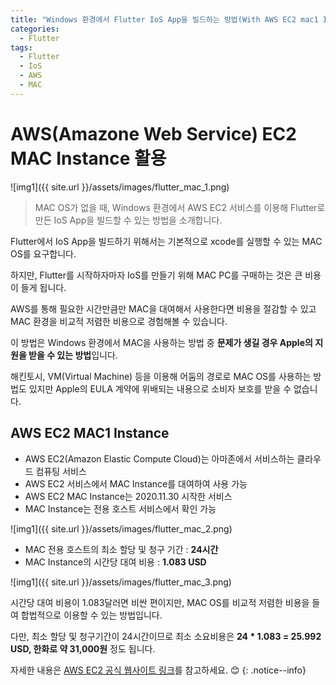 ```yaml
---
title: "Windows 환경에서 Flutter IoS App을 빌드하는 방법(With AWS EC2 mac1 Instance)"
categories:
  - Flutter
tags:
  - Flutter
  - IoS
  - AWS
  - MAC
---
```


# AWS(Amazone Web Service) EC2 MAC Instance 활용

![img1]({{ site.url }}/assets/images/flutter_mac_1.png)

> MAC OS가 없을 때, Windows 환경에서 AWS EC2 서비스를 이용해 Flutter로 만든 IoS App을 빌드할 수 있는 방법을 소개합니다.



Flutter에서 IoS App을 빌드하기 위해서는 기본적으로 xcode를 실행할 수 있는 MAC OS를 요구합니다.

하지만, Flutter를 시작하자마자 IoS를 만들기 위해 MAC PC를 구매하는 것은 큰 비용이 들게 됩니다.

AWS를 통해 필요한 시간만큼만 MAC을 대여해서 사용한다면 비용을 절감할 수 있고 MAC 환경을 비교적 저렴한 비용으로 경험해볼 수 있습니다.



이 방법은 Windows 환경에서 MAC을 사용하는 방법 중 **문제가 생길 경우 Apple의 지원을 받을 수 있는 방법**입니다.

해킨토시, VM(Virtual Machine) 등을 이용해 어둠의 경로로 MAC OS를 사용하는 방법도 있지만 Apple의 EULA 계약에 위배되는 내용으로 소비자 보호를 받을 수 없습니다.



## AWS EC2 MAC1 Instance
- AWS EC2(Amazon Elastic Compute Cloud)는 아마존에서 서비스하는 클라우드 컴퓨팅 서비스
- AWS EC2 서비스에서 MAC Instance를 대여하여 사용 가능
- AWS EC2 MAC Instance는 2020.11.30 시작한 서비스
- MAC Instance는 전용 호스트 서비스에서 확인 가능

![img1]({{ site.url }}/assets/images/flutter_mac_2.png)



- MAC 전용 호스트의 최소 할당 및 청구 기간 : **24시간**
- MAC Instance의 시간당 대여 비용 : **1.083 USD**

![img1]({{ site.url }}/assets/images/flutter_mac_3.png)



시간당 대여 비용이 1.083달러면 비싼 편이지만, MAC OS를 비교적 저렴한 비용을 들여 합법적으로 이용할 수 있는 방법입니다. 

다만, 최소 할당 및 청구기간이 24시간이므로 최소 소요비용은 **24 \* 1.083 = 25.992 USD, 한화로 약 31,000원** 정도 됩니다.



자세한 내용은 [AWS EC2 공식 웹사이트 링크](https://aws.amazon.com/ko/ec2/dedicated-hosts/pricing)를 참고하세요. 😊 
{: .notice--info}
